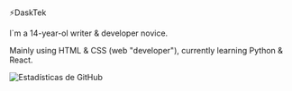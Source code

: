 ⚡DaskTek

I`m a 14-year-ol writer & developer novice.

Mainly using HTML & CSS (web "developer"), currently learning Python & React.

![Estadísticas de GitHub](https://github-readme-stats.vercel.app/api?username=Daskyt004&show_icons=true&theme=blue)
